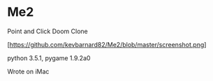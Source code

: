 # Me2
Point and Click Doom Clone

[https://github.com/kevbarnard82/Me2/blob/master/screenshot.png]

python 3.5.1, pygame 1.9.2a0

Wrote on iMac
